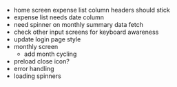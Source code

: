 - home screen expense list column headers should stick
- expense list needs date column
- need spinner on monthly summary data fetch
- check other input screens for keyboard awareness
- update login page style
- monthly screen
  - add month cycling
- preload close icon?
- error handling
- loading spinners
